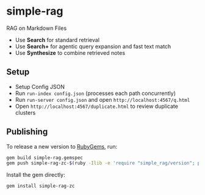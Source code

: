 # simple-rag

RAG on Markdown Files

- Use **Search** for standard retrieval
- Use **Search+** for agentic query expansion and fast text match
- Use **Synthesize** to combine retrieved notes

## Setup

- Setup Config JSON
- Run `run-index config.json` (processes each path concurrently)
- Run `run-server config.json` and open `http://localhost:4567/q.html`
- Open `http://localhost:4567/duplicate.html` to review duplicate clusters

## Publishing

To release a new version to [RubyGems](https://rubygems.org), run:

```bash
gem build simple-rag.gemspec
gem push simple-rag-zc-$(ruby -Ilib -e 'require "simple_rag/version"; puts SimpleRag::VERSION').gem
```

Install the gem directly:

```bash
gem install simple-rag-zc
```
